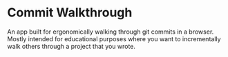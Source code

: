 # Commit Walkthrough

An app built for ergonomically walking through git commits in a browser.
Mostly intended for educational purposes where you want to incrementally
walk others through a project that you wrote.
